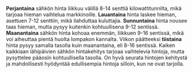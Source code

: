 **Perjantaina** sähkön hinta liikkuu välillä 8-14 senttiä kilowattitunnilta, mikä tarjoaa hieman vaihtelua markkinoille. **Lauantaina** hinta laskee hieman, asettuen 7-12 senttiin, mikä ilahduttaa kuluttajia. **Sunnuntaina** hinta nousee taas hieman, mutta pysyy kuitenkin kohtuullisena 9-12 sentissä. **Maanantaina** sähkön hinta kohoaa enemmän, liikkuen 9-16 sentissä, mikä voi aiheuttaa pientä huolta lompakon kannalta. Viikon päätteeksi **tiistaina** hinta pysyy samalla tasolla kuin maanantaina, eli 8-16 sentissä. Kaiken kaikkiaan lähipäivien sähkön hintakehitys tarjoaa vaihtelevia hintoja, mutta pysyttelee pääosin kohtuullisella tasolla. On hyvä seurata hintojen kehitystä ja mahdollisesti hyödyntää edullisempia hintoja silloin, kun ne ovat tarjolla.